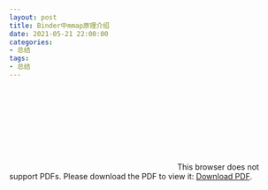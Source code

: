 ```yaml
---
layout: post
title: Binder中mmap原理介绍
date: 2021-05-21 22:00:00
categories: 
- 总结
tags:
- 总结
--- 
```


<object data="http://yoursite.com/the.pdf" type="application/pdf" width="700px" height="700px"> 
    <embed src="http://yoursite.com/the.pdf"> 
     This browser does not support PDFs. Please download the PDF to view it: <a href="http://yoursite.com/the.pdf">Download PDF</a>.</p> 
    </embed> 
</object> 